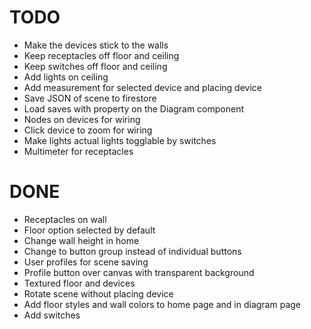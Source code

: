# TODO
* Make the devices stick to the walls
* Keep receptacles off floor and ceiling
* Keep switches off floor and ceiling
* Add lights on ceiling
* Add measurement for selected device and placing device
* Save JSON of scene to firestore
* Load saves with property on the Diagram component
* Nodes on devices for wiring
* Click device to zoom for wiring
* Make lights actual lights togglable by switches
* Multimeter for receptacles

# DONE
* Receptacles on wall
* Floor option selected by default
* Change wall height in home
* Change to button group instead of individual buttons
* User profiles for scene saving
* Profile button over canvas with transparent background
* Textured floor and devices
* Rotate scene without placing device
* Add floor styles and wall colors to home page and in diagram page
* Add switches